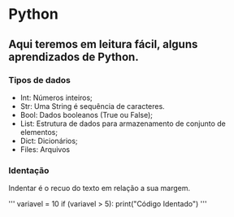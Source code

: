 # Python

## Aqui teremos em leitura fácil, alguns aprendizados de Python.


### Tipos de dados

* Int: Números inteiros;
* Str: Uma String é sequência de caracteres.
* Bool: Dados booleanos (True ou False);
* List: Estrutura de dados para armazenamento de conjunto de elementos;
* Dict: Dicionários;
* Files: Arquivos

### Identação 

Indentar é o recuo do texto em relação a sua margem.

'''
variavel = 10
if (variavel > 5):
    print("Código Identado")
'''